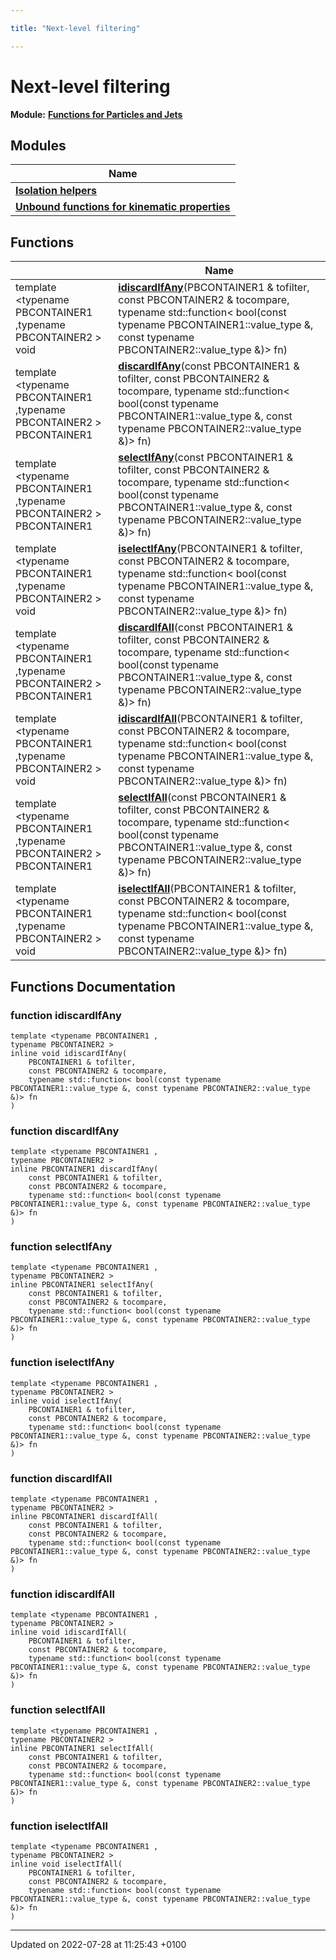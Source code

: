 ```yaml
---

title: "Next-level filtering"

---
```


# Next-level filtering

**Module:** **[Functions for Particles and Jets](http://example.org/modules/group__particlebaseutils/)**



## Modules

| Name           |
| -------------- |
| **[Isolation helpers](http://example.org/modules/group__particlebaseutils__iso/)**  |
| **[Unbound functions for kinematic properties](http://example.org/modules/group__particlebaseutils__kin/)**  |

## Functions

|                | Name           |
| -------------- | -------------- |
| template <typename PBCONTAINER1 ,typename PBCONTAINER2 \> <br>void | **[idiscardIfAny](http://example.org/modules/group__particlebaseutils__uberfilt/#function-idiscardifany)**(PBCONTAINER1 & tofilter, const PBCONTAINER2 & tocompare, typename std::function< bool(const typename PBCONTAINER1::value_type &, const typename PBCONTAINER2::value_type &)> fn) |
| template <typename PBCONTAINER1 ,typename PBCONTAINER2 \> <br>PBCONTAINER1 | **[discardIfAny](http://example.org/modules/group__particlebaseutils__uberfilt/#function-discardifany)**(const PBCONTAINER1 & tofilter, const PBCONTAINER2 & tocompare, typename std::function< bool(const typename PBCONTAINER1::value_type &, const typename PBCONTAINER2::value_type &)> fn) |
| template <typename PBCONTAINER1 ,typename PBCONTAINER2 \> <br>PBCONTAINER1 | **[selectIfAny](http://example.org/modules/group__particlebaseutils__uberfilt/#function-selectifany)**(const PBCONTAINER1 & tofilter, const PBCONTAINER2 & tocompare, typename std::function< bool(const typename PBCONTAINER1::value_type &, const typename PBCONTAINER2::value_type &)> fn) |
| template <typename PBCONTAINER1 ,typename PBCONTAINER2 \> <br>void | **[iselectIfAny](http://example.org/modules/group__particlebaseutils__uberfilt/#function-iselectifany)**(PBCONTAINER1 & tofilter, const PBCONTAINER2 & tocompare, typename std::function< bool(const typename PBCONTAINER1::value_type &, const typename PBCONTAINER2::value_type &)> fn) |
| template <typename PBCONTAINER1 ,typename PBCONTAINER2 \> <br>PBCONTAINER1 | **[discardIfAll](http://example.org/modules/group__particlebaseutils__uberfilt/#function-discardifall)**(const PBCONTAINER1 & tofilter, const PBCONTAINER2 & tocompare, typename std::function< bool(const typename PBCONTAINER1::value_type &, const typename PBCONTAINER2::value_type &)> fn) |
| template <typename PBCONTAINER1 ,typename PBCONTAINER2 \> <br>void | **[idiscardIfAll](http://example.org/modules/group__particlebaseutils__uberfilt/#function-idiscardifall)**(PBCONTAINER1 & tofilter, const PBCONTAINER2 & tocompare, typename std::function< bool(const typename PBCONTAINER1::value_type &, const typename PBCONTAINER2::value_type &)> fn) |
| template <typename PBCONTAINER1 ,typename PBCONTAINER2 \> <br>PBCONTAINER1 | **[selectIfAll](http://example.org/modules/group__particlebaseutils__uberfilt/#function-selectifall)**(const PBCONTAINER1 & tofilter, const PBCONTAINER2 & tocompare, typename std::function< bool(const typename PBCONTAINER1::value_type &, const typename PBCONTAINER2::value_type &)> fn) |
| template <typename PBCONTAINER1 ,typename PBCONTAINER2 \> <br>void | **[iselectIfAll](http://example.org/modules/group__particlebaseutils__uberfilt/#function-iselectifall)**(PBCONTAINER1 & tofilter, const PBCONTAINER2 & tocompare, typename std::function< bool(const typename PBCONTAINER1::value_type &, const typename PBCONTAINER2::value_type &)> fn) |


## Functions Documentation

### function idiscardIfAny

```
template <typename PBCONTAINER1 ,
typename PBCONTAINER2 >
inline void idiscardIfAny(
    PBCONTAINER1 & tofilter,
    const PBCONTAINER2 & tocompare,
    typename std::function< bool(const typename PBCONTAINER1::value_type &, const typename PBCONTAINER2::value_type &)> fn
)
```


### function discardIfAny

```
template <typename PBCONTAINER1 ,
typename PBCONTAINER2 >
inline PBCONTAINER1 discardIfAny(
    const PBCONTAINER1 & tofilter,
    const PBCONTAINER2 & tocompare,
    typename std::function< bool(const typename PBCONTAINER1::value_type &, const typename PBCONTAINER2::value_type &)> fn
)
```


### function selectIfAny

```
template <typename PBCONTAINER1 ,
typename PBCONTAINER2 >
inline PBCONTAINER1 selectIfAny(
    const PBCONTAINER1 & tofilter,
    const PBCONTAINER2 & tocompare,
    typename std::function< bool(const typename PBCONTAINER1::value_type &, const typename PBCONTAINER2::value_type &)> fn
)
```


### function iselectIfAny

```
template <typename PBCONTAINER1 ,
typename PBCONTAINER2 >
inline void iselectIfAny(
    PBCONTAINER1 & tofilter,
    const PBCONTAINER2 & tocompare,
    typename std::function< bool(const typename PBCONTAINER1::value_type &, const typename PBCONTAINER2::value_type &)> fn
)
```


### function discardIfAll

```
template <typename PBCONTAINER1 ,
typename PBCONTAINER2 >
inline PBCONTAINER1 discardIfAll(
    const PBCONTAINER1 & tofilter,
    const PBCONTAINER2 & tocompare,
    typename std::function< bool(const typename PBCONTAINER1::value_type &, const typename PBCONTAINER2::value_type &)> fn
)
```


### function idiscardIfAll

```
template <typename PBCONTAINER1 ,
typename PBCONTAINER2 >
inline void idiscardIfAll(
    PBCONTAINER1 & tofilter,
    const PBCONTAINER2 & tocompare,
    typename std::function< bool(const typename PBCONTAINER1::value_type &, const typename PBCONTAINER2::value_type &)> fn
)
```


### function selectIfAll

```
template <typename PBCONTAINER1 ,
typename PBCONTAINER2 >
inline PBCONTAINER1 selectIfAll(
    const PBCONTAINER1 & tofilter,
    const PBCONTAINER2 & tocompare,
    typename std::function< bool(const typename PBCONTAINER1::value_type &, const typename PBCONTAINER2::value_type &)> fn
)
```


### function iselectIfAll

```
template <typename PBCONTAINER1 ,
typename PBCONTAINER2 >
inline void iselectIfAll(
    PBCONTAINER1 & tofilter,
    const PBCONTAINER2 & tocompare,
    typename std::function< bool(const typename PBCONTAINER1::value_type &, const typename PBCONTAINER2::value_type &)> fn
)
```






-------------------------------

Updated on 2022-07-28 at 11:25:43 +0100